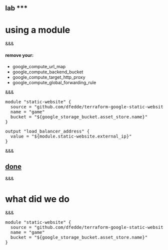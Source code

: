 <!-- .slide: data-background="#b50152" -->
## lab ***
# using a module

&&&
#### remove your:
- google_compute_url_map
- google_compute_backend_bucket
- google_compute_target_http_proxy
- google_compute_global_forwarding_rule

&&&

<pre>
module "static-website" {
  source = "github.com/dfedde/terraform-google-static-website"
  name = "game"
  bucket = "${google_storage_bucket.asset_store.name}"
}
</pre>

<pre class="fragment">
output "load_balancer_address" {
  value = "${module.static-website.external_ip}"
}
</pre>

&&&
## <a href="http://$IP$:4567/done/***" target="_blank">done</a>
&&&
# what did we do
&&&

<pre>
<span class="fragment highlight-current-green">module</span> <span class="fragment highlight-current-green">"static-website"</span> {
  <span class="fragment highlight-current-green">source = "github.com/dfedde/terraform-google-static-website"</span>
  <span class="fragment highlight-current-green"><span class="fragment highlight-current-green">name = "game"</span>
  <span class="fragment highlight-current-green">bucket = "${google_storage_bucket.asset_store.name}"</span></span>
}
</code></pre>

